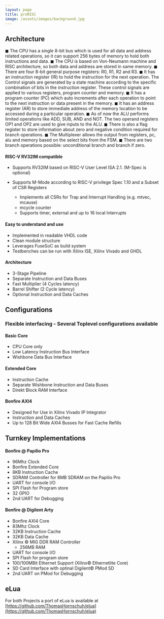 ```yaml
---
layout: page
title: proRISC
image: /assets/images/background.jpg
---
```


## Architecture

◼ The CPU has a single 8-bit bus which is used for all data and address related operations, so it can support 256 bytes of memory to hold both instructions and data.
◼ The CPU is based on Von-Neumann machine and RISC architecture, so both data and address are stored in same memory.
◼ There are four 8-bit general purpose registers: R0, R1, R2 and R3.
◼ It has an instruction register (IR) to hold the instruction for the next operation. The Control signals are generated by a state machine according to the specific combination of bits in the instruction register. These control signals are applied to various registers, program counter and memory.
◼ It has a program counter (PC) which auto increments after each operation to point to the next instruction or data present in the memory.
◼ It has an address register (AR) to store immediate address of the memory location to be accessed during a particular operation.
◼ As of now the ALU performs limited operations like ADD, SUB, AND and NOT. The two operand registers OP1 and OP2 are used to give inputs to the ALU. 
◼ There is also a flag register to store information about zero and negative condition required for branch operations.
◼ The Multiplexer allows the output from registers, pc, alu and memory based on the select bits from the FSM.
◼ There are two branch operations possible: unconditional branch and branch if zero.

####  RISC-V RV32IM compatible
* Supports RV32IM based on RISC-V User Level  ISA 2.1. (M-Spec is optional)
* Supports M-Mode according to RISC-V privilege Spec 1.10 and a Subset of CSR Registers

   + Implements all CSRs for Trap and Interrupt Handling (e.g. mtvec, mcause)
   + mcycle counter
   + Supports timer, external and up to 16 local Interrupts

####  Easy to understand and use
* Implemented  in  readable VHDL code
* Clean module structure
* Leverages FuseSoC as build system
* Testbenches can be run with Xilinx ISE, Xilinx Vivado and GHDL

#### Architecture
* 3-Stage Pipeline
* Separate Instruction and Data Buses
* Fast Multiplier (4 Cycles latency)
* Barrel Shifter (2 Cycle latency)
* Optional Instruction and Data Caches

## Configurations
### Flexible interfacing - Several Toplevel configurations available

#### Basic Core
* CPU Core only
* Low Latency Instruction Bus Interface
* Wishbone Data Bus Interface

#### Extended Core
* Instruction Cache
* Separate Wishbone Instruction and Data Buses
* Direkt Block RAM Interface

#### Bonfire AXI4
* Designed for Use in Xilinx Vivado IP Integrator
* Instruction and Data Caches
* Up to 128 Bit Wide AXI4 Busses for Fast Cache Refills

## Turnkey Implementations


#### Bonfire @ Papilio Pro

* 96Mhz Clock
* Bonfire Extended Core
* 8KB Instruction Cache
* SDRAM Controller for 8MB SDRAM on the Papilio Pro
* UART for console I/O
* SPI Flash for Program store
* 32 GPIO
* 2nd UART for Debugging


#### Bonfire @ Digilent Arty

* Bonfire AXI4 Core
* 83Mhz Clock
* 32KB Instruction Cache
* 32KB Data Cache
* Xilinx © MIG DDR RAM Controller
  * 256MB RAM
* UART for console I/O
* SPI Flash for program store
* 100/100MBit Ethernet Support (Xilinx© Ethernetlite Core)
* SD Card Interface with optinal Digilent© PMod SD
* 2nd UART on PMod for Debugging


## eLua

 For both Projects a port of eLua is available at [https://github.com/ThomasHornschuh/elua](https://github.com/ThomasHornschuh/elua)
